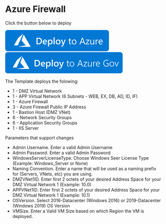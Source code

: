 # Azure Firewall

Click the button below to deploy

[![Deploy To Azure](https://raw.githubusercontent.com/Azure/azure-quickstart-templates/master/1-CONTRIBUTION-GUIDE/images/deploytoazure.svg?sanitize=true)](https://portal.azure.com/#create/Microsoft.Template/uri/https%3A%2F%2Fraw.githubusercontent.com%2Felliottfieldsjr%2FKillerHomeLab%2FDevelopment%2FAzure-Firewall%2Fazuredeploy.json)
[![Deploy To Azure US Gov](https://raw.githubusercontent.com/Azure/azure-quickstart-templates/master/1-CONTRIBUTION-GUIDE/images/deploytoazuregov.svg?sanitize=true)](https://portal.azure.us/#create/Microsoft.Template/uri/https%3A%2F%2Fraw.githubusercontent.com%2Felliottfieldsjr%2FKillerHomeLab%2FDevelopment%2FAzure-Firewall%2Fazuredeploy.json)

The Template deploys the folowing:

- 1 - DMZ Virtual Network
- 1 - APP Virtual Network (6 Subnets - WEB, EX, DB, AD, ID, IF)
- 1 - Azure Firewall
- 3 - Azure Firewall Public IP Address
- 1 - Bastion Host (DMZ VNet)
- 6 - Network Security Groups
- 6 - Application Security Groups
- 1 - IIS Server

Parameters that support changes
- Admin Username.  Enter a valid Admin Username
- Admin Password.  Enter a valid Admin Password
- WindowsServerLicenseType.  Choose Windows Seer License Type (Example:  Windows_Server or None)
- Naming Convention. Enter a name that will be used as a naming prefix for (Servers, VNets, etc) you are using.
- DMZVNet1ID.  Enter first 2 octets of your desired Address Space for your DMZ Virtual Network 1 (Example:  10.0)
- APPVNet1ID.  Enter first 2 octets of your desired Address Space for your DMZ Virtual Network 1 (Example:  10.1)
- OSVersion.  Select 2016-Datacenter (Windows 2016) or 2019-Datacenter (Windows 2019) OS Version
- VMSize.  Enter a Valid VM Size based on which Region the VM is deployed.